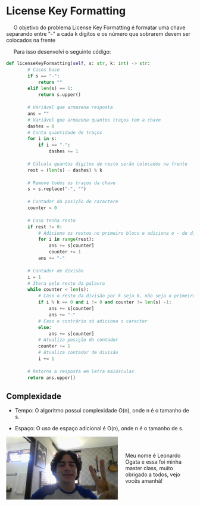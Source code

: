 # License Key Formatting

&nbsp;&nbsp;&nbsp;&nbsp; O objetivo do problema License Key Formatting é formatar uma chave separando entre "-" a cada k digitos e os número que sobrarem devem ser colocados na frente

&nbsp;&nbsp;&nbsp;&nbsp; Para isso desenvolvi o seguinte código: 

```python
def licenseKeyFormatting(self, s: str, k: int) -> str:
        # Casos base
        if s == "-":
            return ""
        elif len(s) == 1:
            return s.upper()

        # Variável que armazena resposta
        ans = ""
        # Variável que armazena quantos traços tem a chave
        dashes = 0
        # Conta quantidade de traços
        for i in s:
            if i == "-":
                dashes += 1 

        # Cálcula quantos digitos de resto serão colocados na frente 
        rest = (len(s) - dashes) % k

        # Remove todos os traços da chave
        s = s.replace("-", "")

        # Contador da posição do caractere
        counter = 0

        # Caso tenha resto
        if rest != 0:
            # Adiciona os restos no primeiro bloco e adiciona o - de divisão
            for i in range(rest):
                ans += s[counter]
                counter += 1
            ans += "-"

        # Contador de divisão
        i = 1
        # Itera pelo resto da palavra
        while counter < len(s):
            # Caso o resto da divisão por k seja 0, não seja o primeiro caractere e nem o último adiciona o - de divisão
            if i % k == 0 and i != 0 and counter != len(s) -1:
                ans += s[counter]
                ans += "-"
            # Caso o contrário só adiciona o caracter
            else: 
                ans += s[counter]
            # Atualiza posição do contador
            counter += 1
            # Atualiza contador de divisão
            i += 1

        # Retorna a resposta em letra maiúsculas
        return ans.upper()
```

## Complexidade
- Tempo: O algoritmo possui complexidade O(n), onde n é o tamanho de s.

- Espaço: O uso de espaço adicional é O(n), onde n é o tamanho de s.

<div style="display: flex; align-items: center; justify-content: center;">
    <img src="leoogata85.jpg" alt="leoogata" style="width: 300px; height: auto; margin-right: 20px;">
    <div>
        <p>Meu nome é Leonardo Ogata e essa foi minha master class, muito obrigado a todos, vejo vocês amanhã!</p>
    </div>
</div>
